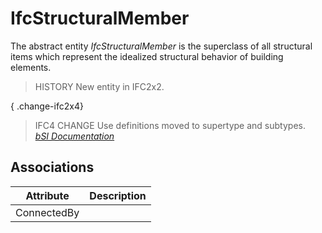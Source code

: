 IfcStructuralMember
===================
The abstract entity _IfcStructuralMember_ is the superclass of all structural
items which represent the idealized structural behavior of building elements.  
  
> HISTORY  New entity in IFC2x2.  
  
{ .change-ifc2x4}  
> IFC4 CHANGE  Use definitions moved to supertype and subtypes.  
[ _bSI
Documentation_](https://standards.buildingsmart.org/IFC/DEV/IFC4_2/FINAL/HTML/schema/ifcstructuralanalysisdomain/lexical/ifcstructuralmember.htm)


Associations
------------
| Attribute   | Description   |
|-------------|---------------|
| ConnectedBy |               |

